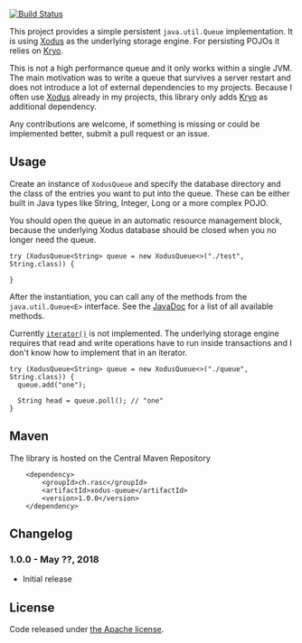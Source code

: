 [![Build Status](https://api.travis-ci.org/ralscha/xodus-queue.png)](https://travis-ci.org/ralscha/xodus-queue)

This project provides a simple persistent `java.util.Queue` implementation. It is using [Xodus](https://github.com/JetBrains/xodus) as the underlying storage engine. 
For persisting POJOs it relies on [Kryo](https://github.com/EsotericSoftware/kryo).

This is not a high performance queue and it only works within a single JVM. The main motivation was to write a queue that survives a server restart and does 
not introduce a lot of external dependencies to my projects. Because I often use [Xodus](https://github.com/JetBrains/xodus) already in my projects, this library
only adds [Kryo](https://github.com/EsotericSoftware/kryo) as additional dependency. 

Any contributions are welcome, if something is missing or could be implemented better, submit a pull request or an issue.


## Usage

Create an instance of `XodusQueue` and specify the database directory and the class of the entries you want to put into the queue. 
These can be either built in Java types like String, Integer, Long or a more complex POJO. 

You should open the queue in an automatic resource management block, because the underlying Xodus database should be closed 
when you no longer need the queue. 
 
```
try (XodusQueue<String> queue = new XodusQueue<>("./test", String.class)) {

}
```

After the instantiation, you can call any of the methods from the `java.util.Queue<E>` interface.
See the [JavaDoc](https://docs.oracle.com/javase/10/docs/api/java/util/Queue.html) for a list of all available methods.

Currently [`iterator()`](https://docs.oracle.com/javase/10/docs/api/java/util/Collection.html#iterator()) is not implemented.
The underlying storage engine requires that read and write operations have to run inside transactions and I don't know how
to implement that in an iterator. 

```
try (XodusQueue<String> queue = new XodusQueue<>("./queue", String.class)) {
  queue.add("one");

  String head = queue.poll(); // "one"
}
```


## Maven
The library is hosted on the Central Maven Repository
```
	<dependency>
		<groupId>ch.rasc</groupId>
		<artifactId>xodus-queue</artifactId>
		<version>1.0.0</version>
	</dependency>
```


## Changelog

### 1.0.0 - May ??, 2018
  * Initial release


## License
Code released under [the Apache license](http://www.apache.org/licenses/).